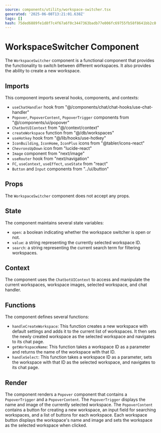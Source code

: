 ```yaml
---
source: components/utility/workspace-switcher.tsx
generated: '2025-06-08T13:21:01.638Z'
tags: []
hash: 75ded6889fe1d8f7c4f67a6f0c3447363badb77e006fc69755fb58f8641bb2c0
---
```

# WorkspaceSwitcher Component

The `WorkspaceSwitcher` component is a functional component that provides the functionality to switch between different workspaces. It also provides the ability to create a new workspace.

## Imports

This component imports several hooks, components, and contexts:

- `useChatHandler` hook from "@/components/chat/chat-hooks/use-chat-handler"
- `Popover`, `PopoverContent`, `PopoverTrigger` components from "@/components/ui/popover"
- `ChatbotUIContext` from "@/context/context"
- `createWorkspace` function from "@/db/workspaces"
- `useHotkey` hook from "@/lib/hooks/use-hotkey"
- `IconBuilding`, `IconHome`, `IconPlus` icons from "@tabler/icons-react"
- `ChevronsUpDown` icon from "lucide-react"
- `Image` component from "next/image"
- `useRouter` hook from "next/navigation"
- `FC`, `useContext`, `useEffect`, `useState` from "react"
- `Button` and `Input` components from "../ui/button"

## Props

The `WorkspaceSwitcher` component does not accept any props.

## State

The component maintains several state variables:

- `open`: a boolean indicating whether the workspace switcher is open or not.
- `value`: a string representing the currently selected workspace ID.
- `search`: a string representing the current search term for filtering workspaces.

## Context

The component uses the `ChatbotUIContext` to access and manipulate the current workspaces, workspace images, selected workspace, and chat handler.

## Functions

The component defines several functions:

- `handleCreateWorkspace`: This function creates a new workspace with default settings and adds it to the current list of workspaces. It then sets the newly created workspace as the selected workspace and navigates to its chat page.
- `getWorkspaceName`: This function takes a workspace ID as a parameter and returns the name of the workspace with that ID.
- `handleSelect`: This function takes a workspace ID as a parameter, sets the workspace with that ID as the selected workspace, and navigates to its chat page.

## Render

The component renders a `Popover` component that contains a `PopoverTrigger` and a `PopoverContent`. The `PopoverTrigger` displays the name and image of the currently selected workspace. The `PopoverContent` contains a button for creating a new workspace, an input field for searching workspaces, and a list of buttons for each workspace. Each workspace button displays the workspace's name and image and sets the workspace as the selected workspace when clicked.
